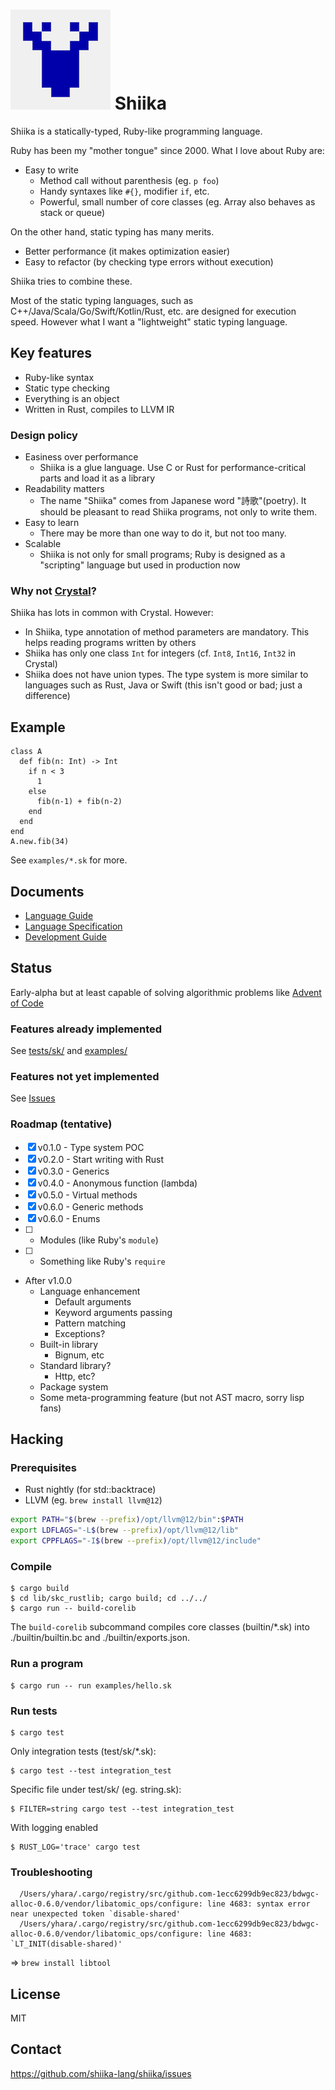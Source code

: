 # ![logo](shiika_logo_small.png) Shiika

Shiika is a statically-typed, Ruby-like programming language.

Ruby has been my "mother tongue" since 2000. What I love about Ruby are:

- Easy to write
  - Method call without parenthesis (eg. `p foo`)
  - Handy syntaxes like `#{}`, modifier `if`, etc.
  - Powerful, small number of core classes (eg. Array also behaves as stack or queue)

On the other hand, static typing has many merits.

- Better performance (it makes optimization easier)
- Easy to refactor (by checking type errors without execution)

Shiika tries to combine these.

Most of the static typing languages, such as C++/Java/Scala/Go/Swift/Kotlin/Rust, etc. are designed for execution speed. However what I want a "lightweight" static typing language.

## Key features

- Ruby-like syntax
- Static type checking
- Everything is an object
- Written in Rust, compiles to LLVM IR

### Design policy

- Easiness over performance
  - Shiika is a glue language. Use C or Rust for performance-critical parts and load it as a library
- Readability matters
  - The name "Shiika" comes from Japanese word "詩歌"(poetry). It should be pleasant to read Shiika programs, not only to write them.
- Easy to learn
  - There may be more than one way to do it, but not too many.
- Scalable
  - Shiika is not only for small programs; Ruby is designed as a "scripting" language but used in production now

### Why not [Crystal](https://crystal-lang.org/)?

Shiika has lots in common with Crystal. However:

- In Shiika, type annotation of method parameters are mandatory. This helps reading programs written by others
- Shiika has only one class `Int` for integers (cf. `Int8`, `Int16`, `Int32` in Crystal)
- Shiika does not have union types. The type system is more similar to languages such as Rust, Java or Swift (this isn't good or bad; just a difference)

## Example

```
class A
  def fib(n: Int) -> Int
    if n < 3
      1
    else
      fib(n-1) + fib(n-2)
    end
  end
end
A.new.fib(34)
```

See `examples/*.sk` for more.

## Documents

- [Language Guide](./doc/guide/src/SUMMARY.md)
- [Language Specification](./doc/spec/src/SUMMARY.md)
- [Development Guide](./doc/shg/src/SUMMARY.md)

## Status

Early-alpha but at least capable of solving algorithmic problems like [Advent of Code](https://github.com/yhara/adventofcode)

### Features already implemented

See [tests/sk/](https://github.com/shiika-lang/shiika/tree/master/tests/sk) and
[examples/](https://github.com/shiika-lang/shiika/tree/master/examples)

### Features not yet implemented

See [Issues](https://github.com/shiika-lang/shiika/issues)

### Roadmap (tentative)

- [x] v0.1.0 - Type system POC
- [x] v0.2.0 - Start writing with Rust
- [x] v0.3.0 - Generics
- [x] v0.4.0 - Anonymous function (lambda)
- [x] v0.5.0 - Virtual methods
- [x] v0.6.0 - Generic methods
- [x] v0.6.0 - Enums
- [ ] - Modules (like Ruby's `module`)
- [ ] - Something like Ruby's `require`
- After v1.0.0
  - Language enhancement
    - Default arguments
    - Keyword arguments passing
    - Pattern matching
    - Exceptions?
  - Built-in library
    - Bignum, etc
  - Standard library?
    - Http, etc?
  - Package system
  - Some meta-programming feature (but not AST macro, sorry lisp fans)

## Hacking

### Prerequisites

- Rust nightly (for std::backtrace)
- LLVM (eg. `brew install llvm@12`)

```sh
export PATH="$(brew --prefix)/opt/llvm@12/bin":$PATH
export LDFLAGS="-L$(brew --prefix)/opt/llvm@12/lib"
export CPPFLAGS="-I$(brew --prefix)/opt/llvm@12/include"
```

### Compile

```
$ cargo build
$ cd lib/skc_rustlib; cargo build; cd ../../
$ cargo run -- build-corelib
```

The `build-corelib` subcommand compiles core classes (builtin/*.sk) into ./builtin/builtin.bc and ./builtin/exports.json. 

### Run a program

```
$ cargo run -- run examples/hello.sk
```

### Run tests

```
$ cargo test
```

Only integration tests (test/sk/*.sk):

```
$ cargo test --test integration_test
```

Specific file under test/sk/ (eg. string.sk):

```
$ FILTER=string cargo test --test integration_test
```

With logging enabled

```
$ RUST_LOG='trace' cargo test
```

### Troubleshooting

```
  /Users/yhara/.cargo/registry/src/github.com-1ecc6299db9ec823/bdwgc-alloc-0.6.0/vendor/libatomic_ops/configure: line 4683: syntax error near unexpected token `disable-shared'                                                                        
  /Users/yhara/.cargo/registry/src/github.com-1ecc6299db9ec823/bdwgc-alloc-0.6.0/vendor/libatomic_ops/configure: line 4683: `LT_INIT(disable-shared)'  
```

=> `brew install libtool`

## License

MIT

## Contact

https://github.com/shiika-lang/shiika/issues
